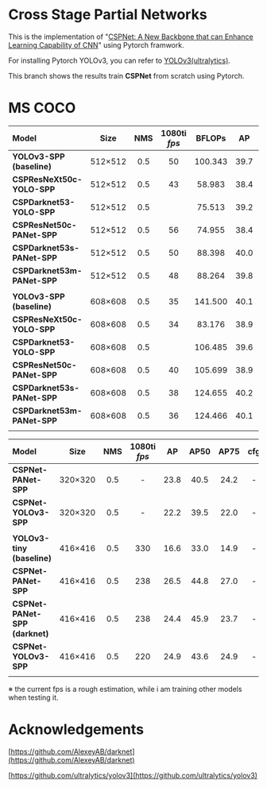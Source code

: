 # Cross Stage Partial Networks
This is the implementation of "[CSPNet: A New Backbone that can Enhance Learning Capability of CNN](https://arxiv.org/abs/1911.11929)" using Pytorch framwork.

For installing Pytorch YOLOv3, you can refer to [YOLOv3(ultralytics)](https://github.com/ultralytics/yolov3).

This branch shows the results train **CSPNet** from scratch using Pytorch.

# MS COCO

| Model | Size | NMS | 1080ti *fps* | BFLOPs | AP  | AP50 | AP75 | cfg | weight |
| :---- | :--: | :-: | :----------: | :----: | :--: | :--: | :--: | :-: | :----: |
| **YOLOv3-SPP (baseline)** | 512×512 | 0.5 | 50 | 100.343 | 39.7 | 60.5 | 42.2 | [cfg](https://github.com/WongKinYiu/CrossStagePartialNetworks/blob/pytorch/cfg/yolov3-spp.cfg) | [weight](https://drive.google.com/open?id=1ijv8jWVKX9q7Qjfm_iQDHtGc39DaJJ6M) |
| **CSPResNeXt50c-YOLO-SPP** | 512×512 | 0.5 | 43 | 58.983 | 38.4 | 59.6 | 40.5 | [cfg](https://github.com/WongKinYiu/CrossStagePartialNetworks/blob/pytorch/cfg/csresnext50c-yolo-spp.cfg) | [weight](https://drive.google.com/open?id=1QWyghhT2NzYlmGtiem6dz3mB3OmvF6UV) |
| **CSPDarknet53-YOLO-SPP** | 512×512 | 0.5 |  | 75.513 | 39.2 | 60.2 | 41.6 |  |  |
| **CSPResNet50c-PANet-SPP** | 512×512 | 0.5 | 56 | 74.955 | 38.4 | 58.5 | 41.0 | [cfg](https://github.com/WongKinYiu/CrossStagePartialNetworks/blob/pytorch/cfg/csresnet50c-panet-spp.cfg) | [weight](https://drive.google.com/open?id=1_slhW7CCUZQctwCpRsNiNCtZIuvexeA1) |
| **CSPDarknet53s-PANet-SPP** | 512×512 | 0.5 | 50 | 88.398 | 40.0 | 60.4 | 42.9 | [cfg](https://github.com/WongKinYiu/CrossStagePartialNetworks/blob/pytorch/cfg/csdarknet53s-panet-spp.cfg) | [weight](https://drive.google.com/open?id=1wX1pe6qJpb_uSPjNQJbWzKnvVnF3PY9b) |
| **CSPDarknet53m-PANet-SPP** | 512×512 | 0.5 | 48 | 88.264 | 39.8 | 60.1 | 42.6 | [cfg](https://github.com/WongKinYiu/CrossStagePartialNetworks/blob/pytorch/cfg/csdarknet53m-panet-spp.cfg) | [weight](https://drive.google.com/open?id=10hWJHjcqSyBJca6uVpslvEm_-a_S9XNa) |
|  |  |  |  |  |  |  |  |  |
| **YOLOv3-SPP (baseline)** | 608×608 | 0.5 | 35 | 141.500 | 40.1 | 60.9 | 42.8 | - | - |
| **CSPResNeXt50c-YOLO-SPP** | 608×608 | 0.5 | 34 | 83.176 | 38.9 | 60.3 | 41.3 | - | - |
| **CSPDarknet53-YOLO-SPP** | 608×608 | 0.5 |  | 106.485 | 39.6 | 60.7 | 42.3 |  |  |
| **CSPResNet50c-PANet-SPP** | 608×608 | 0.5 | 40 | 105.699 | 38.9 | 59.2 | 41.6 | - | - |
| **CSPDarknet53s-PANet-SPP** | 608×608 | 0.5 | 38 | 124.655 | 40.2 | 60.6 | 43.3 | - | - |
| **CSPDarknet53m-PANet-SPP** | 608×608 | 0.5 | 36 | 124.466 | 40.1 | 60.6 | 43.1 | - | - |
|  |  |  |  |  |  |  |  |  |

| Model | Size | NMS | 1080ti *fps* |  AP  | AP50 | AP75 | cfg | weight |
| :---- | :--: | :-: | :----------: | :--: | :--: | :--: | :-: | :----: |
| **CSPNet-PANet-SPP** | 320×320 | 0.5 | - | 23.8 | 40.5 | 24.2 | - | - |
| **CSPNet-YOLOv3-SPP** | 320×320 | 0.5 | - | 22.2 | 39.5 | 22.0 | - | - |
|  |  |  |  |  |  |  |  |  |
| **YOLOv3-tiny (baseline)** | 416×416 | 0.5 | 330 | 16.6 | 33.0 | 14.9 | - | - |
| **CSPNet-PANet-SPP** | 416×416 | 0.5 | 238 | 26.5 | 44.8 | 27.0 | - | - |
| **CSPNet-PANet-SPP (darknet)** | 416×416 | 0.5 | 238 | 24.4 | 45.9 | 23.7 | - | - |
| **CSPNet-YOLOv3-SPP** | 416×416 | 0.5 | 220 | 24.9 | 43.6 | 24.9 | - | - |
|  |  |  |  |  |  |  |  |  |

※ the current fps is a rough estimation, while i am training other models when testing it.

# Acknowledgements
[https://github.com/AlexeyAB/darknet](https://github.com/AlexeyAB/darknet)

[https://github.com/ultralytics/yolov3](https://github.com/ultralytics/yolov3)
